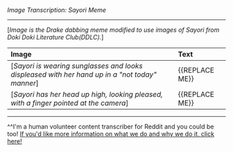 *Image Transcription: Sayori Meme*

---

[*Image is the Drake dabbing meme modified to use images of Sayori from Doki Doki Literature Club(DDLC).*]

|Image|Text|
|:-|:-|
|[*Sayori is wearing sunglasses and looks displeased with her hand up in a "not today" manner*]|{{REPLACE ME}}|
|[*Sayori has her head up high, looking pleased, with a finger pointed at the camera*]|{{REPLACE ME}}|

---

^^I'm&#32;a&#32;human&#32;volunteer&#32;content&#32;transcriber&#32;for&#32;Reddit&#32;and&#32;you&#32;could&#32;be&#32;too!&#32;[If&#32;you'd&#32;like&#32;more&#32;information&#32;on&#32;what&#32;we&#32;do&#32;and&#32;why&#32;we&#32;do&#32;it,&#32;click&#32;here!](https://www.reddit.com/r/TranscribersOfReddit/wiki/index)
